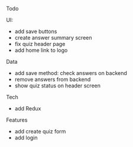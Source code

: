 Todo

UI:
- add save buttons
- create answer summary screen
- fix quiz header page
- add home link to logo

Data
- add save method: check answers on backend
- remove answers from backend
- show quiz status on header screen

Tech
- add Redux

Features
- add create quiz form
- add login

